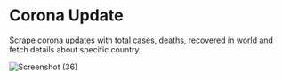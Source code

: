 # Corona Update
Scrape corona updates with total cases, deaths, recovered in world and fetch details about specific country.

![Screenshot (36)](https://user-images.githubusercontent.com/34830693/79360721-f0661a80-7f61-11ea-81a8-accd3377c2cd.png)
